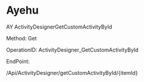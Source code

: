 #     Ayehu


AY ActivityDesignerGetCustomActivityById

Method: Get

OperationID: ActivityDesigner_GetCustomActivityById

EndPoint:

/Api/ActivityDesigner/getCustomActivityById/{itemId}
